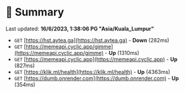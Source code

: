# 📖 Summary
Last updated: **16/6/2023, 1:38:06 PG "Asia/Kuala_Lumpur"**

- `GET` [https://hst.aytea.ga](https://hst.aytea.ga) - **Down** (282ms)
- `GET` [https://memeapi.cyclic.app/gimme](https://memeapi.cyclic.app/gimme) - **Up** (1310ms)
- `GET` [https://memeapi.cyclic.app](https://memeapi.cyclic.app) - **Up** (827ms)
- `GET` [https://klik.ml/health](https://klik.ml/health) - **Up** (4363ms)
- `GET` [https://dumb.onrender.com](https://dumb.onrender.com) - **Up** (354ms)
